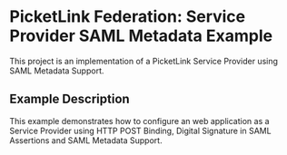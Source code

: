 # PicketLink Federation: Service Provider SAML Metadata Example #
 
This project is an implementation of a PicketLink Service Provider using SAML Metadata Support.

## Example Description ##

This example demonstrates how to configure an web application as a Service Provider using HTTP POST Binding, Digital Signature in SAML Assertions and SAML Metadata Support.
